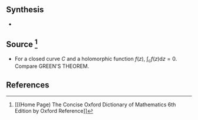## Synthesis
- 
## Source [^1]
- For a closed curve $C$ and a holomorphic function $f(z)$, $\int_{c} f(z) \mathrm{d} z=0$. Compare GREEN'S THEOREM.
## References

[^1]: [[(Home Page) The Concise Oxford Dictionary of Mathematics 6th Edition by Oxford Reference]]